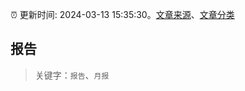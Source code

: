:alarm_clock: 更新时间: 2024-03-13 15:35:30。[文章来源](/README.md)、[文章分类](/TAGS.md)

## 报告


> 关键字：`报告`、`月报`



